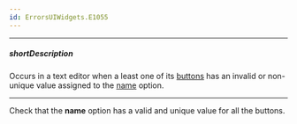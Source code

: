 ```yaml
---
id: ErrorsUIWidgets.E1055
---
```

---
##### shortDescription
Occurs in a text editor when a least one of its [buttons](/api-reference/10%20UI%20Components/dxTextEditor/1%20Configuration/buttons '/Documentation/ApiReference/UI_Components/dxTextBox/Configuration/buttons/') has an invalid or non-unique value assigned to the [name](/api-reference/_hidden/dxTextEditorButton/name.md '/Documentation/ApiReference/UI_Components/dxTextBox/Configuration/buttons/#name') option.

---
Check that the **name** option has a valid and unique value for all the buttons.